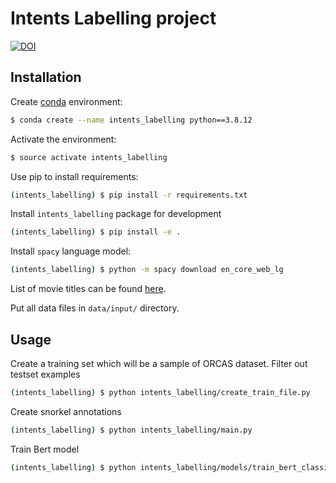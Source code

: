 # Intents Labelling project

[![DOI](https://researchdata.tuwien.ac.at/badge/DOI/10.48436/pp7xz-n9a06.svg)](https://doi.org/10.48436/pp7xz-n9a06)


## Installation 

Create [conda](https://docs.conda.io/en/latest/miniconda.html) environment:

```bash
$ conda create --name intents_labelling python==3.8.12
```

Activate the environment:

```bash
$ source activate intents_labelling
```

Use pip to install requirements:

```bash
(intents_labelling) $ pip install -r requirements.txt
```


Install `intents_labelling` package for development

```bash
(intents_labelling) $ pip install -e .
```

Install `spacy` language model:

```bash
(intents_labelling) $ python -m spacy download en_core_web_lg
```


List of movie titles can be found [here](https://github.com/fivethirtyeight/data/blob/master/bechdel/movies.csv).

Put all data files in `data/input/` directory.


## Usage 

Create a training set which will be a sample of ORCAS dataset. Filter out testset examples

```bash
(intents_labelling) $ python intents_labelling/create_train_file.py
```

Create snorkel annotations

```bash
(intents_labelling) $ python intents_labelling/main.py
```

Train Bert model

```bash
(intents_labelling) $ python intents_labelling/models/train_bert_classifier.py
```

